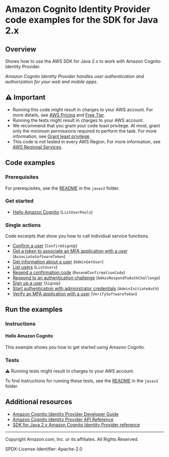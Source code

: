 <!--Generated by WRITEME on 2023-11-29 19:54:19.945137 (UTC)-->
# Amazon Cognito Identity Provider code examples for the SDK for Java 2.x

## Overview

Shows how to use the AWS SDK for Java 2.x to work with Amazon Cognito Identity Provider.

<!--custom.overview.start-->
<!--custom.overview.end-->

*Amazon Cognito Identity Provider handles user authentication and authorization for your web and mobile apps.*

## ⚠ Important

* Running this code might result in charges to your AWS account. For more details, see [AWS Pricing](https://aws.amazon.com/pricing/?aws-products-pricing.sort-by=item.additionalFields.productNameLowercase&aws-products-pricing.sort-order=asc&awsf.Free%20Tier%20Type=*all&awsf.tech-category=*all) and [Free Tier](https://aws.amazon.com/free/?all-free-tier.sort-by=item.additionalFields.SortRank&all-free-tier.sort-order=asc&awsf.Free%20Tier%20Types=*all&awsf.Free%20Tier%20Categories=*all).
* Running the tests might result in charges to your AWS account.
* We recommend that you grant your code least privilege. At most, grant only the minimum permissions required to perform the task. For more information, see [Grant least privilege](https://docs.aws.amazon.com/IAM/latest/UserGuide/best-practices.html#grant-least-privilege).
* This code is not tested in every AWS Region. For more information, see [AWS Regional Services](https://aws.amazon.com/about-aws/global-infrastructure/regional-product-services).

<!--custom.important.start-->
<!--custom.important.end-->

## Code examples

### Prerequisites

For prerequisites, see the [README](../../../../../../../../README.md#Prerequisites) in the `javav2` folder.


<!--custom.prerequisites.start-->
<!--custom.prerequisites.end-->


### Get started

* [Hello Amazon Cognito](src/main/java/com/example/cognito/ListUserPools.java#L11) (`ListUserPools`)

### Single actions

Code excerpts that show you how to call individual service functions.

* [Confirm a user](None) (`ConfirmSignUp`)
* [Get a token to associate an MFA application with a user](None) (`AssociateSoftwareToken`)
* [Get information about a user](None) (`AdminGetUser`)
* [List users](src/main/java/com/example/cognito/ListUsers.java#L52) (`ListUsers`)
* [Resend a confirmation code](None) (`ResendConfirmationCode`)
* [Respond to an authentication challenge](None) (`AdminRespondToAuthChallenge`)
* [Sign up a user](None) (`SignUp`)
* [Start authentication with administrator credentials](None) (`AdminInitiateAuth`)
* [Verify an MFA application with a user](None) (`VerifySoftwareToken`)

## Run the examples

### Instructions



<!--custom.instructions.start-->
<!--custom.instructions.end-->

#### Hello Amazon Cognito

This example shows you how to get started using Amazon Cognito.



### Tests

⚠ Running tests might result in charges to your AWS account.


To find instructions for running these tests, see the [README](../../../../../../../../README.md#Tests)
in the `javav2` folder.



<!--custom.tests.start-->
<!--custom.tests.end-->

## Additional resources

* [Amazon Cognito Identity Provider Developer Guide](https://docs.aws.amazon.com/cognito/latest/developerguide/cognito-user-identity-pools.html)
* [Amazon Cognito Identity Provider API Reference](https://docs.aws.amazon.com/cognito-user-identity-pools/latest/APIReference/Welcome.html)
* [SDK for Java 2.x Amazon Cognito Identity Provider reference](https://sdk.amazonaws.com/java/api/latest/software/amazon/awssdk/services/cognito-identity-provider/package-summary.html)

<!--custom.resources.start-->
<!--custom.resources.end-->

---

Copyright Amazon.com, Inc. or its affiliates. All Rights Reserved.

SPDX-License-Identifier: Apache-2.0